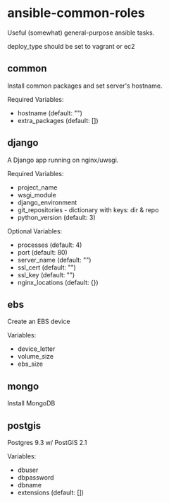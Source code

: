 # ansible-common-roles

Useful (somewhat) general-purpose ansible tasks.

deploy_type should be set to vagrant or ec2

## common

Install common packages and set server's hostname.

Required Variables:

* hostname (default: "")
* extra_packages (default: [])

## django

A Django app running on nginx/uwsgi.

Required Variables:

* project_name
* wsgi_module
* django_environment
* git_repositories - dictionary with keys: dir & repo
* python_version (default: 3)

Optional Variables:

* processes (default: 4)
* port (default: 80)
* server_name (default: "")
* ssl_cert (default: "")
* ssl_key (default: "")
* nginx_locations (default: {})

## ebs

Create an EBS device

Variables:

* device_letter
* volume_size
* ebs_size

## mongo

Install MongoDB

## postgis

Postgres 9.3 w/ PostGIS 2.1

Variables:

* dbuser
* dbpassword
* dbname
* extensions (default: [])

